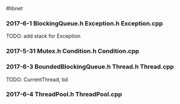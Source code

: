 #libnet

### 2017-6-1 BlockingQueue.h Exception.h Exception.cpp
TODO: add stack for Exception

### 2017-5-31 Mutex.h Condition.h Condition.cpp

### 2017-6-3 BoundedBlockingQueue.h Thread.h Thread.cpp
TODO: CurrentThread, tid

### 2017-6-4 ThreadPool.h ThreadPool.cpp

